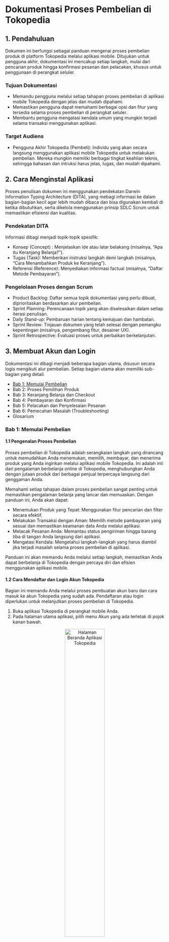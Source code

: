 # Dokumentasi Proses Pembelian di Tokopedia #

## 1.	Pendahuluan ##
Dokumen ini berfungsi sebagai panduan mengenai proses pembelian produk di platform Tokopedia melalui aplikasi mobile. Ditujukan untuk pengguna akhir, dokumentasi ini mencakup setiap langkah, mulai dari pencarian produk hingga konfirmasi pesanan dan pelacakan, khusus untuk penggunaan di perangkat seluler.

### Tujuan Dokumentasi ###
* Memandu pengguna melalui setiap tahapan proses pembelian di aplikasi mobile Tokopedia dengan jelas dan mudah dipahami.
* Memastikan pengguna dapat memahami berbagai opsi dan fitur yang tersedia selama proses pembelian di perangkat seluler.
* Membantu pengguna mengatasi kendala umum yang mungkin terjadi selama transaksi menggunakan aplikasi.

### Target Audiens ###
* Pengguna Akhir Tokopedia (Pembeli): Individu yang akan secara langsung menggunakan aplikasi mobile Tokopedia untuk melakukan pembelian. Mereka mungkin memiliki berbagai tingkat keahlian teknis, sehingga bahasan dan intruksi harus jelas, lugas, dan mudah dipahami.

## 2.	Cara Menginstal Aplikasi ##
Proses penulisan dokumen ini menggunakan pendekatan Darwin Information Typing Architecture (DITA), yang mebagi informasi ke dalam bagian-bagian kecil agar lebih mudah dibaca dan bisa digunakan kembali di ketika dibutuhkan, serta dikelola menggunakan prinsip SDLC Scrum untuk memastikan efisiensi dan kualitas.

### Pendekatan DITA ###
Informasi dibagi menjadi topik-topik spesifik:
* Konsep (Concept) : Menjelaskan ide atau latar belakang (misalnya, “Apa itu Keranjang Belanja?”).
* Tugas (Task): Memberikan instruksi langkah demi langkah (misalnya, “Cara Menambahkan Produk ke Keranjang”).
* Referensi (Reference): Menyediakan informasi factual (misalnya, “Daftar Metode Pembayaran”).

### Pengelolaan Proses dengan Scrum ###
* Product Backlog: Daftar semua topik dokumentasi yang perlu dibuat, diprioritaskan berdasarkan alur pembelian.
* Sprint Planning: Perencanaan topik yang akan diselesaikan dalam setiap iterasi penulisan.
* Daily Stand-up: Pembaruan harian tentang kemajuan dan hambatan.
* Sprint Review: Tinjauan dokumen yang telah selesai dengan pemangku kepentingan (misalnya, pengembang fitur, desainer UX).
* Sprint Retrospective: Evaluasi proses untuk perbaikan berkelanjutan.

## 3.	Membuat Akun dan Login ##
Dokumentasi ini dibagi menjadi beberapa bagian utama, disusun secara logis mengikuti alur pembelian. Setiap bagian utama akan memiliki sub-bagian yang detail.
* [Bab 1: Memulai Pembelian](#bab-1-memulai-pembelian)
* Bab 2: Proses Pemilihan Produk
* Bab 3: Keranjang Belanja dan Checkout
* Bab 4: Pembayaran dan Konfirmasi
* Bab 5: Pelacakan dan Penyelesaian Pesanan
* Bab 6: Pemecahan Masalah (Troubleshooting)
* Glosarium

### Bab 1: Memulai Pembelian ###
#### 1.1	Pengenalan Proses Pembelian ####
Proses pembelian di Tokopedia adalah serangkaian langkah yang dirancang untuk memudahkan Anda menemukan, memilih, membayar, dan menerima produk yang Anda inginkan melalui aplikasi mobile Tokopedia. Ini adalah inti dari pengalaman berbelanja online di Tokopedia, menghubungkan Anda dengan jutaan produk dari berbagai penjual terpercaya langsung dari genggaman Anda.

Memahami setiap tahapan dalam proses pembelian sangat penting untuk memastikan pengalaman belanja yang lancar dan memuaskan. Dengan panduan ini, Anda akan dapat:
* Menemukan Produk yang Tepat: Menggunakan fitur pencarian dan filter secara efektif.
* Melakukan Transaksi dengan Aman: Memilih metode pambayaran yang sesuai dan memastikan keamanan data Anda melalui aplikasi.
* Melacak Pesanan Anda: Memantau status pengiriman hingga barang tiba di tangan Anda langsung dari aplikasi.
* Mengatasi Kendala: Mengetahui langkah-langkah yang harus diambil jika terjadi masalah selama proses pembelian di aplikasi.

Panduan ini akan memandu Anda melalui setiap langkah, memastikan Anda dapat berbelanja di Tokopedia dengan percaya diri dan efisien menggunakan aplikasi mobile.

#### 1.2	Cara Mendaftar dan Login Akun Tokopedia ####
Bagian ini memandu Anda melalui proses pembuatan akun baru dan cara masuk ke akun Tokopedia yang sudah ada. Pendaftaran atau login diperlukan untuk melanjutkan proses pembelian di Tokopedia.

1.	Buka aplikasi Tokopedia di perangkat mobile Anda.
2.	Pada halaman utama aplikasi, pilih menu Akun yang ada terletak di pojok kanan bawah.
<div style="text-align: center;">
  <img src="https://github.com/user-attachments/assets/f887866f-0215-4b85-a080-2de28e6b70b0" alt="Halaman Beranda Aplikasi Tokopedia" width="50%">
</div>
